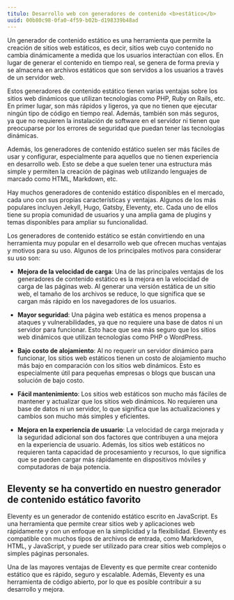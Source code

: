 ```yaml
---
titulo: Desarrollo web con generadores de contenido <b>estático</b>
uuid: 00b80c98-0fa0-4f59-b02b-d198339b48ad
---
```


Un generador de contenido estático es una herramienta que permite la creación de sitios web estáticos, es decir, sitios web cuyo contenido no cambia dinámicamente a medida que los usuarios interactúan con ellos. En lugar de generar el contenido en tiempo real, se genera de forma previa y se almacena en archivos estáticos que son servidos a los usuarios a través de un servidor web.

Estos generadores de contenido estático tienen varias ventajas sobre los sitios web dinámicos que utilizan tecnologías como PHP, Ruby on Rails, etc. En primer lugar, son más rápidos y ligeros, ya que no tienen que ejecutar ningún tipo de código en tiempo real. Además, también son más seguros, ya que no requieren la instalación de software en el servidor ni tienen que preocuparse por los errores de seguridad que puedan tener las tecnologías dinámicas.

Además, los generadores de contenido estático suelen ser más fáciles de usar y configurar, especialmente para aquellos que no tienen experiencia en desarrollo web. Esto se debe a que suelen tener una estructura más simple y permiten la creación de páginas web utilizando lenguajes de marcado como HTML, Markdown, etc.

Hay muchos generadores de contenido estático disponibles en el mercado, cada uno con sus propias características y ventajas. Algunos de los más populares incluyen Jekyll, Hugo, Gatsby, Eleventy, etc. Cada uno de ellos tiene su propia comunidad de usuarios y una amplia gama de plugins y temas disponibles para ampliar su funcionalidad.

Los generadores de contenido estático se están convirtiendo en una herramienta muy popular en el desarrollo web que ofrecen muchas ventajas y motivos para su uso. Algunos de los principales motivos para considerar su uso son:

- **Mejora de la velocidad de carga**: Una de las principales ventajas de los generadores de contenido estático es la mejora en la velocidad de carga de las páginas web. Al generar una versión estática de un sitio web, el tamaño de los archivos se reduce, lo que significa que se cargan más rápido en los navegadores de los usuarios.

- **Mayor seguridad**: Una página web estática es menos propensa a ataques y vulnerabilidades, ya que no requiere una base de datos ni un servidor para funcionar. Esto hace que sea más seguro que los sitios web dinámicos que utilizan tecnologías como PHP o WordPress.

- **Bajo costo de alojamiento**: Al no requerir un servidor dinámico para funcionar, los sitios web estáticos tienen un costo de alojamiento mucho más bajo en comparación con los sitios web dinámicos. Esto es especialmente útil para pequeñas empresas o blogs que buscan una solución de bajo costo.

- **Fácil mantenimiento**: Los sitios web estáticos son mucho más fáciles de mantener y actualizar que los sitios web dinámicos. No requieren una base de datos ni un servidor, lo que significa que las actualizaciones y cambios son mucho más simples y eficientes.

- **Mejora en la experiencia de usuario**: La velocidad de carga mejorada y la seguridad adicional son dos factores que contribuyen a una mejora en la experiencia de usuario. Además, los sitios web estáticos no requieren tanta capacidad de procesamiento y recursos, lo que significa que se pueden cargar más rápidamente en dispositivos móviles y computadoras de baja potencia.

## Eleventy se ha convertido en nuestro generador de contenido estático favorito

Eleventy es un generador de contenido estático escrito en JavaScript. Es una herramienta que permite crear sitios web y aplicaciones web rápidamente y con un enfoque en la simplicidad y la flexibilidad. Eleventy es compatible con muchos tipos de archivos de entrada, como Markdown, HTML, y JavaScript, y puede ser utilizado para crear sitios web complejos o simples páginas personales.

Una de las mayores ventajas de Eleventy es que permite crear contenido estático que es rápido, seguro y escalable. Además, Eleventy es una herramienta de código abierto, por lo que es posible contribuir a su desarrollo y mejora.
